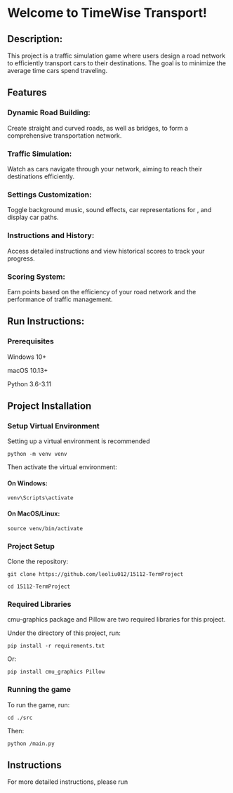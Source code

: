 # Welcome to TimeWise Transport!

## Description: 
This project is a traffic simulation game where users design a road network to efficiently transport cars to their destinations. 
The goal is to minimize the average time cars spend traveling.

## Features

### Dynamic Road Building: 
Create straight and curved roads, as well as bridges, to form a comprehensive transportation network.

### Traffic Simulation: 
Watch as cars navigate through your network, aiming to reach their destinations efficiently.

### Settings Customization: 
Toggle background music, sound effects, car representations for , and display car paths.

### Instructions and History: 
Access detailed instructions and view historical scores to track your progress.

### Scoring System: 
Earn points based on the efficiency of your road network and the performance of traffic management.

## Run Instructions:

### Prerequisites
Windows 10+

macOS 10.13+

Python 3.6-3.11

## Project Installation
### Setup Virtual Environment
Setting up a virtual environment is recommended
```commandline
python -m venv venv
```
Then activate the virtual environment:
#### On Windows:
```commandline
venv\Scripts\activate
```
#### On MacOS/Linux:
```commandline
source venv/bin/activate
```

### Project Setup
Clone the repository:
```commandline
git clone https://github.com/leoliu012/15112-TermProject
```

```commandline
cd 15112-TermProject
```

### Required Libraries
cmu-graphics package and Pillow are two required libraries for this project.

Under the directory of this project, run:
```commandline
pip install -r requirements.txt
```
Or:
```commandline
pip install cmu_graphics Pillow
```

### Running the game
To run the game, run:
```commandline
cd ./src
```
Then:
```commandline
python /main.py
```

## Instructions
For more detailed instructions, please run 
